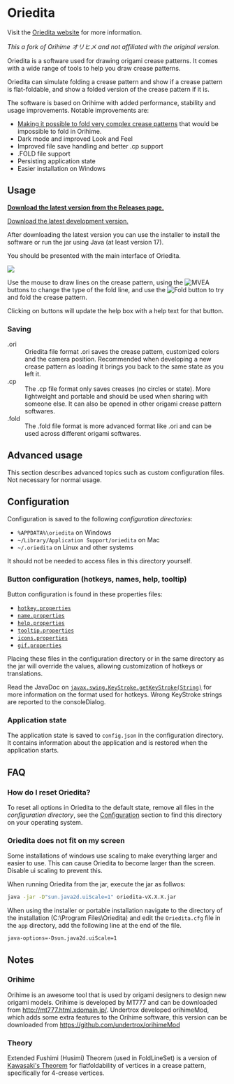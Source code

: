# Oriedita

Visit the [Oriedita website](https://oriedita.github.io) for more information.

_This a fork of Orihime オリヒメ and not affiliated with the original version._

Oriedita is a software used for drawing origami crease patterns. It comes with a wide range of tools to help you
draw crease patterns.

Oriedita can simulate folding a crease pattern and show if a crease pattern is flat-foldable, and show a
folded version of the crease pattern if it is.

The software is based on Orihime with added performance, stability and usage improvements. Notable improvements are:

- [Making it possible to fold very complex crease patterns](https://origami.abstreamace.com/2021/10/13/fold-a-full-ryujin-3-5-with-orihime-algorithm/)
  that would be impossible to fold in Orihime.
- Dark mode and improved Look and Feel
- Improved file save handling and better .cp support
- .FOLD file support
- Persisting application state
- Easier installation on Windows

## Usage

**[Download the latest version from the Releases page.](https://github.com/oriedita/oriedita/releases)**

[Download the latest development version.](https://nightly.link/oriedita/oriedita/workflows/maven/master/oriedita-jar.zip)

After downloading the latest version you can use the installer to install the software or run the jar using Java (at
least version 17).

You should be presented with the main interface of Oriedita.

![](https://imgur.com/dUT8JK6.png)

Use the mouse to draw lines on the crease pattern, using the ![MVEA](https://i.imgur.com/4vm5CND.png) buttons to change
the type of the fold line, and use the ![Fold](https://i.imgur.com/IDUV2Ss.png) button to try and fold the crease
pattern.

Clicking on buttons will update the help box with a help text for that button.

### Saving

<dl>
<dt>.ori</dt>
<dd>Oriedita file format .ori saves the crease pattern, customized colors and the camera position. Recommended when developing a new crease pattern as loading it brings you back to the same state as you left it.</dd>
<dt>.cp</dt>
<dd>The .cp file format only saves creases (no circles or state). More lightweight and portable and should be used when sharing with someone else. It can also be opened in other origami crease pattern softwares.</dd>
<dt>.fold</dt>
<dd>The .fold file format is more advanced format like .ori and can be used across different origami softwares.</dd>
</dl>

## Advanced usage

This section describes advanced topics such as custom configuration files. Not necessary for normal usage.

## Configuration

Configuration is saved to the following _configuration directories_:

- `%APPDATA%\oriedita` on Windows
- `~/Library/Application Support/oriedita` on Mac
- `~/.oriedita` on Linux and other systems

It should not be needed to access files in this directory yourself.

### Button configuration (hotkeys, names, help, tooltip)

Button configuration is found in these properties files: 
- [`hotkey.properties`](oriedita/src/main/resources/hotkey.properties)
- [`name.properties`](oriedita/src/main/resources/name.properties)
- [`help.properties`](oriedita/src/main/resources/help.properties)
- [`tooltip.properties`](oriedita/src/main/resources/tooltip.properties)
- [`icons.properties`](oriedita/src/main/resources/icons.properties)
- [`gif.properties`](oriedita/src/main/resources/gif.properties) 

Placing these files in the configuration directory or in the same directory as the jar will override the values, allowing customization of hotkeys or translations.

Read the JavaDoc
on [`javax.swing.KeyStroke.getKeyStroke(String)`](https://docs.oracle.com/en/java/javase/11/docs/api/java.desktop/javax/swing/KeyStroke.html#getKeyStroke(java.lang.String))
for more information on the format used for hotkeys. Wrong KeyStroke strings are reported to the consoleDialog.

### Application state

The application state is saved to `config.json` in the configuration directory. It contains information about the
application and is restored when the application starts.

## FAQ

### How do I reset Oriedita?

To reset all options in Oriedita to the default state, remove all files in the _configuration directory_, see
the [Configuration](#Configuration) section to find this directory on your operating system.

### Oriedita does not fit on my screen

Some installations of windows use scaling to make everything larger and easier to use. This can cause Oriedita to become
larger than the screen. Disable ui scaling to prevent this.

When running Oriedita from the jar, execute the jar as follwos:

```bash
java -jar -D"sun.java2d.uiScale=1" oriedita-vX.X.X.jar
```

When using the installer or portable installation navigate to the directory of the installation (C:\Program
Files\Oriedita) and edit the `Oriedita.cfg` file in the `app` directory, add the following line at the end of the file.

```
java-options=-Dsun.java2d.uiScale=1
```

## Notes

### Orihime

Orihime is an awesome tool that is used by origami designers to design new origami models. Orihime is developed by MT777
and can be downloaded from  http://mt777.html.xdomain.jp/. Undertrox developed orihimeMod, which adds some extra
features to the Orihime software, this version can be downloaded from https://github.com/undertrox/orihimeMod

### Theory

Extended Fushimi (Husimi) Theorem (used in FoldLineSet) is a version
of [Kawasaki's Theorem](https://en.wikipedia.org/wiki/Kawasaki%27s_theorem) for flatfoldability of vertices in a crease
pattern, specifically for 4-crease vertices.

